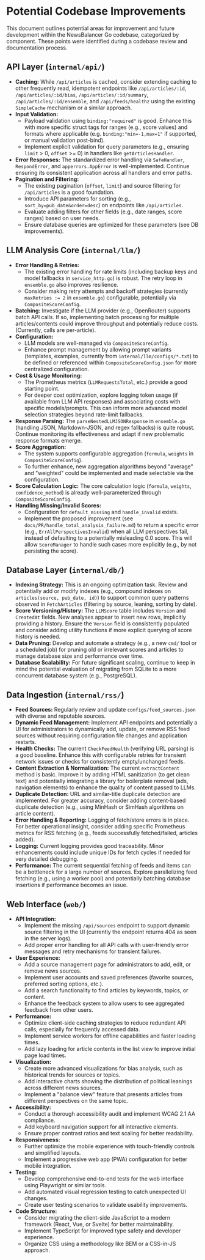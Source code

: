 # Potential Codebase Improvements

This document outlines potential areas for improvement and future development within the NewsBalancer Go codebase, categorized by component. These points were identified during a codebase review and documentation process.

## API Layer (`internal/api/`)

*   **Caching:** While `/api/articles` is cached, consider extending caching to other frequently read, idempotent endpoints like `/api/articles/:id`, `/api/articles/:id/bias`, `/api/articles/:id/summary`, `/api/articles/:id/ensemble`, and `/api/feeds/healthz` using the existing `SimpleCache` mechanism or a similar approach.
*   **Input Validation:**
    *   Payload validation using `binding:"required"` is good. Enhance this with more specific struct tags for ranges (e.g., score values) and formats where applicable (e.g. `binding:"min=-1,max=1"` if supported, or manual validation post-bind).
    *   Implement explicit validation for query parameters (e.g., ensuring `limit` > 0, `offset` >= 0) in handlers like `getArticlesHandler`.
*   **Error Responses:** The standardized error handling via `SafeHandler`, `RespondError`, and `apperrors.AppError` is well-implemented. Continue ensuring its consistent application across all handlers and error paths.
*   **Pagination and Filtering:**
    *   The existing pagination (`offset`, `limit`) and source filtering for `/api/articles` is a good foundation.
    *   Introduce API parameters for sorting (e.g., `sort_by=pub_date&order=desc`) on endpoints like `/api/articles`.
    *   Evaluate adding filters for other fields (e.g., date ranges, score ranges) based on user needs.
    *   Ensure database queries are optimized for these parameters (see DB improvements).

## LLM Analysis Core (`internal/llm/`)

*   **Error Handling & Retries:**
    *   The existing error handling for rate limits (including backup keys and model fallbacks in `service_http.go`) is robust. The retry loop in `ensemble.go` also improves resilience.
    *   Consider making retry attempts and backoff strategies (currently `maxRetries := 2` in `ensemble.go`) configurable, potentially via `CompositeScoreConfig`.
*   **Batching:** Investigate if the LLM provider (e.g., OpenRouter) supports batch API calls. If so, implementing batch processing for multiple articles/contents could improve throughput and potentially reduce costs. (Currently, calls are per-article).
*   **Configuration:**
    *   LLM models are well-managed via `CompositeScoreConfig`.
    *   Enhance prompt management by allowing prompt variants (templates, examples, currently from `internal/llm/configs/*.txt`) to be defined or referenced within `CompositeScoreConfig.json` for more centralized configuration.
*   **Cost & Usage Monitoring:**
    *   The Prometheus metrics (`LLMRequestsTotal`, etc.) provide a good starting point.
    *   For deeper cost optimization, explore logging token usage (if available from LLM API responses) and associating costs with specific models/prompts. This can inform more advanced model selection strategies beyond rate-limit fallbacks.
*   **Response Parsing:** The `parseNestedLLMJSONResponse` in `ensemble.go` (handling JSON, Markdown-JSON, and regex fallbacks) is quite robust. Continue monitoring its effectiveness and adapt if new problematic response formats emerge.
*   **Score Aggregation:**
    *   The system supports configurable aggregation (`formula`, `weights` in `CompositeScoreConfig`).
    *   To further enhance, new aggregation algorithms beyond "average" and "weighted" could be implemented and made selectable via the configuration.
*   **Score Calculation Logic:** The core calculation logic (`formula`, `weights`, `confidence_method`) is already well-parameterized through `CompositeScoreConfig`.
*   **Handling Missing/Invalid Scores:**
    *   Configuration for `default_missing` and `handle_invalid` exists.
    *   Implement the proposed improvement (see `docs/PR/handle_total_analysis_failure.md`) to return a specific error (e.g., `ErrAllPerspectivesInvalid`) when all LLM perspectives fail, instead of defaulting to a potentially misleading 0.0 score. This will allow `ScoreManager` to handle such cases more explicitly (e.g., by not persisting the score).

## Database Layer (`internal/db/`)

*   **Indexing Strategy:** This is an ongoing optimization task. Review and potentially add or modify indexes (e.g., compound indexes on `articles(source, pub_date, id)`) to support common query patterns observed in `FetchArticles` (filtering by source, leaning, sorting by date).
*   **Score Versioning/History:** The `LLMScore` table includes `Version` and `CreatedAt` fields. New analyses appear to insert new rows, implicitly providing a history. Ensure the `Version` field is consistently populated and consider adding utility functions if more explicit querying of score history is needed.
*   **Data Pruning:** Develop and automate a strategy (e.g., a new `cmd/` tool or a scheduled job) for pruning old or irrelevant scores and articles to manage database size and performance over time.
*   **Database Scalability:** For future significant scaling, continue to keep in mind the potential evaluation of migrating from SQLite to a more concurrent database system (e.g., PostgreSQL).

## Data Ingestion (`internal/rss/`)

*   **Feed Sources:** Regularly review and update `configs/feed_sources.json` with diverse and reputable sources.
*   **Dynamic Feed Management:** Implement API endpoints and potentially a UI for administrators to dynamically add, update, or remove RSS feed sources without requiring configuration file changes and application restarts.
*   **Health Checks:** The current `CheckFeedHealth` (verifying URL parsing) is a good baseline. Enhance this with configurable retries for transient network issues or checks for consistently empty/unchanged feeds.
*   **Content Extraction & Normalization:** The current `extractContent` method is basic. Improve it by adding HTML sanitization (to get clean text) and potentially integrating a library for boilerplate removal (ads, navigation elements) to enhance the quality of content passed to LLMs.
*   **Duplicate Detection:** URL and similar-title duplicate detection are implemented. For greater accuracy, consider adding content-based duplicate detection (e.g., using MinHash or SimHash algorithms on article content).
*   **Error Handling & Reporting:** Logging of fetch/store errors is in place. For better operational insight, consider adding specific Prometheus metrics for RSS fetching (e.g., feeds successfully fetched/failed, articles added).
*   **Logging:** Current logging provides good traceability. Minor enhancements could include unique IDs for fetch cycles if needed for very detailed debugging.
*   **Performance:** The current sequential fetching of feeds and items can be a bottleneck for a large number of sources. Explore parallelizing feed fetching (e.g., using a worker pool) and potentially batching database insertions if performance becomes an issue. 

## Web Interface (`web/`)

*   **API Integration:**
    *   Implement the missing `/api/sources` endpoint to support dynamic source filtering in the UI (currently the endpoint returns 404 as seen in the server logs).
    *   Add proper error handling for all API calls with user-friendly error messages and retry mechanisms for transient failures.
*   **User Experience:**
    *   Add a source management page for administrators to add, edit, or remove news sources.
    *   Implement user accounts and saved preferences (favorite sources, preferred sorting options, etc.).
    *   Add a search functionality to find articles by keywords, topics, or content.
    *   Enhance the feedback system to allow users to see aggregated feedback from other users.
*   **Performance:**
    *   Optimize client-side caching strategies to reduce redundant API calls, especially for frequently accessed data.
    *   Implement service workers for offline capabilities and faster loading times.
    *   Add lazy loading for article contents in the list view to improve initial page load times.
*   **Visualization:**
    *   Create more advanced visualizations for bias analysis, such as historical trends for sources or topics.
    *   Add interactive charts showing the distribution of political leanings across different news sources.
    *   Implement a "balance view" feature that presents articles from different perspectives on the same topic.
*   **Accessibility:**
    *   Conduct a thorough accessibility audit and implement WCAG 2.1 AA compliance.
    *   Add keyboard navigation support for all interactive elements.
    *   Ensure proper contrast ratios and text scaling for better readability.
*   **Responsiveness:**
    *   Further optimize the mobile experience with touch-friendly controls and simplified layouts.
    *   Implement a progressive web app (PWA) configuration for better mobile integration.
*   **Testing:**
    *   Develop comprehensive end-to-end tests for the web interface using Playwright or similar tools.
    *   Add automated visual regression testing to catch unexpected UI changes.
    *   Create user testing scenarios to validate usability improvements.
*   **Code Structure:**
    *   Consider migrating the client-side JavaScript to a modern framework (React, Vue, or Svelte) for better maintainability.
    *   Implement TypeScript for improved type safety and developer experience.
    *   Organize CSS using a methodology like BEM or a CSS-in-JS approach. 
